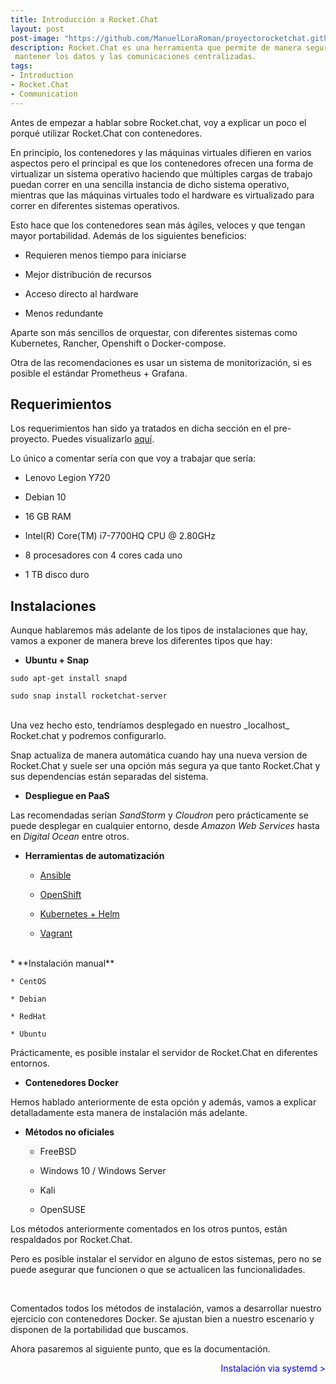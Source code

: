 ```yaml
---
title: Introducción a Rocket.Chat
layout: post
post-image: "https://github.com/ManuelLoraRoman/proyectorocketchat.github.io/tree/main/assets/images/1075x720-Introduction-Placeholder.png"
description: Rocket.Chat es una herramienta que permite de manera segura, 
 mantener los datos y las comunicaciones centralizadas.
tags:
- Introduction
- Rocket.Chat
- Communication
---
```


Antes de empezar a hablar sobre Rocket.chat, voy a explicar un poco el porqué utilizar Rocket.Chat 
con contenedores.

En principio, los contenedores y las máquinas virtuales difieren en varios aspectos pero el principal
es que los contenedores ofrecen una forma de virtualizar un sistema operativo haciendo que múltiples 
cargas de trabajo puedan correr en una sencilla instancia de dicho sistema operativo, mientras que 
las máquinas virtuales todo el hardware es virtualizado para correr en diferentes sistemas operativos.

Esto hace que los contenedores sean más ágiles, veloces y que tengan mayor portabilidad. Además de los 
siguientes beneficios:

* Requieren menos tiempo para iniciarse

* Mejor distribución de recursos

* Acceso directo al hardware

* Menos redundante

Aparte son más sencillos de orquestar, con diferentes sistemas como Kubernetes, Rancher, 
Openshift o Docker-compose.

Otra de las recomendaciones es usar un sistema de monitorización, si es posible el estándar 
Prometheus + Grafana.

## Requerimientos

Los requerimientos han sido ya tratados en dicha sección en el pre-proyecto. Puedes visualizarlo 
[aquí](https://github.com/ManuelLoraRoman/ApuntesASIR/blob/master/Proyecto.md).

Lo único a comentar sería con que voy a trabajar que sería:

* Lenovo Legion Y720

* Debian 10

* 16 GB RAM

* Intel(R) Core(TM) i7-7700HQ CPU @ 2.80GHz

* 8 procesadores con 4 cores cada uno

* 1 TB disco duro

## Instalaciones

Aunque hablaremos más adelante de los tipos de instalaciones que hay, vamos a
exponer de manera breve los diferentes tipos que hay:

* **Ubuntu + Snap**

```
sudo apt-get install snapd

sudo snap install rocketchat-server
```
<br>
Una vez hecho esto, tendríamos desplegado en nuestro _localhost_ Rocket.chat y podremos configurarlo.

Snap actualiza de manera automática cuando hay una nueva version de Rocket.Chat y suele ser una opción más segura ya que 
tanto Rocket.Chat y sus dependencias están separadas del sistema.

* **Despliegue en PaaS**

Las recomendadas serían _SandStorm_ y _Cloudron_ pero prácticamente se puede desplegar en cualquier entorno,
desde _Amazon Web Services_ hasta en _Digital Ocean_ entre otros.

* **Herramientas de automatización**

    * [Ansible](https://docs.rocket.chat/installation/automation-tools/ansible)

    * [OpenShift](https://docs.rocket.chat/installation/automation-tools/openshift)

    * [Kubernetes + Helm](https://docs.rocket.chat/installation/automation-tools/helm-chart)

    * [Vagrant](https://docs.rocket.chat/installation/automation-tools/vagrant)

<br>
* **Instalación manual**

    * CentOS

    * Debian

    * RedHat

    * Ubuntu

Prácticamente, es posible instalar el servidor de Rocket.Chat en diferentes entornos.

* **Contenedores Docker**

Hemos hablado anteriormente de esta opción y además, vamos a explicar detalladamente esta manera
de instalación más adelante.

* **Métodos no oficiales**

    * FreeBSD

    * Windows 10 / Windows Server

    * Kali

    * OpenSUSE

Los métodos anteriormente comentados en los otros puntos, están respaldados por Rocket.Chat. 

Pero es posible instalar el servidor en alguno de estos sistemas, pero no se puede asegurar que funcionen o que se actualicen las funcionalidades.

<br>


Comentados todos los métodos de instalación, vamos a desarrollar nuestro ejercicio con contenedores Docker. Se ajustan
bien a nuestro escenario y disponen de la portabilidad que buscamos.

Ahora pasaremos al siguiente punto, que es la documentación.

<div align="right">

 <span style="color:blue" onclick="document.location.href = 'systemd-post'; return false">Instalación via systemd ></span>

</div>

